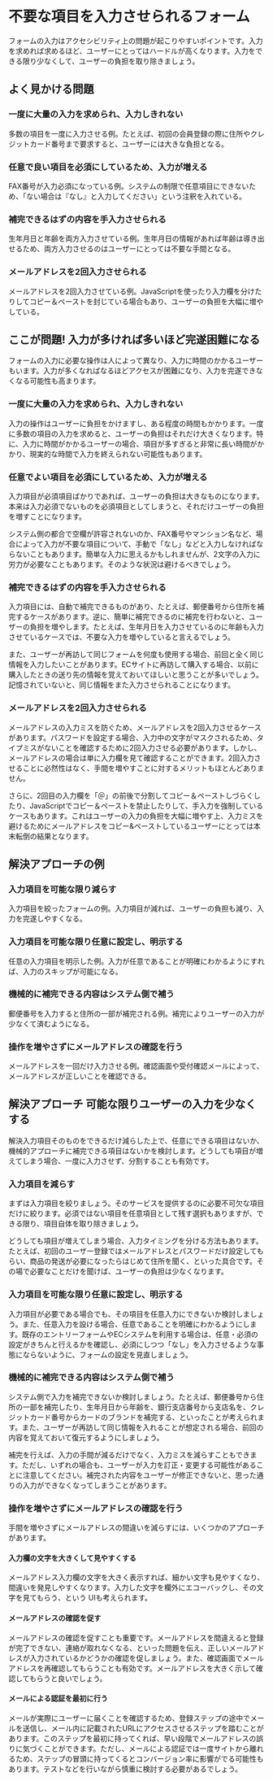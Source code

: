 # 不要な項目を入力させられるフォーム

フォームの入力はアクセシビリティ上の問題が起こりやすいポイントです。入力を求めれば求めるほど、ユーザーにとってはハードルが高くなります。入力をできる限り少なくして、ユーザーの負担を取り除きましょう。

## よく見かける問題

### 一度に大量の入力を求められ、入力しきれない

多数の項目を一度に入力させる例。たとえば、初回の会員登録の際に住所やクレジットカード番号まで要求すると、ユーザーには大きな負担となる。

### 任意で良い項目を必須にしているため、入力が増える

FAX番号が入力必須になっている例。システムの制限で任意項目にできないため、「ない場合は『なし』と入力してください」という注釈を入れている。

### 補完できるはずの内容を手入力させられる

生年月日と年齢を両方入力させている例。生年月日の情報があれば年齢は導き出せるため、両方入力させるのはユーザーにとっては不要な手間となる。

### メールアドレスを2回入力させられる

メールアドレスを2回入力させている例。JavaScriptを使ったり入力欄を分けたりしてコピー＆ペーストを封じている場合もあり、ユーザーの負担を大幅に増やしている。

## ここが問題! 入力が多ければ多いほど完遂困難になる

フォームの入力に必要な操作は人によって異なり、入力に時間のかかるユーザーもいます。入力が多くなればなるほどアクセスが困難になり、入力を完遂できなくなる可能性も高まります。

### 一度に大量の入力を求められ、入力しきれない

入力の操作はユーザーに負担をかけますし、ある程度の時間もかかります。一度に多数の項目の入力を求めると、ユーザーの負担はそれだけ大きくなります。特に、入力に時間がかかるユーザーの場合、項目が多すぎると非常に長い時間がかかり、現実的な時間で入力を終えられない可能性もあります。

### 任意でよい項目を必須にしているため、入力が増える

入力項目が必須項目ばかりであれば、ユーザーの負担は大きなものになります。本来は入力必須でないものを必須項目としてしまうと、それだけユーザーの負担を増すことになります。

システム側の都合で空欄が許容されないのか、FAX番号やマンション名など、場合によって入力が不要な項目について、手動で「なし」などと入力しなければならないこともあります。簡単な入力に思えるかもしれませんが、2文字の入力に労力が必要なこともあります。そのような状況は避けるべきでしょう。

### 補完できるはずの内容を手入力させられる

入力項目には、自動で補完できるものがあり、たとえば、郵便番号から住所を補完するケースがあります。逆に、簡単に補完できるのに補完を行わないと、ユーザーの負担を増やします。たとえば、生年月日を入力させているのに年齢も入力させているケースでは、不要な入力を増やしていると言えるでしょう。

また、ユーザーが再訪して同じフォームを何度も使用する場合、前回と全く同じ情報を入力したいことがあります。ECサイトに再訪して購入する場合、以前に購入したときの送り先の情報を覚えておいてほしいと思うことが多いでしょう。記憶されていないと、同じ情報をまた入力させられることになります。

### メールアドレスを2回入力させられる

メールアドレスの入力ミスを防ぐため、メールアドレスを2回入力させるケースがあります。パスワードを設定する場合、入力中の文字がマスクされるため、タイプミスがないことを確認するために2回入力させる必要があります。しかし、メールアドレスの場合は単に入力欄を見て確認することができます。2回入力させることに必然性はなく、手間を増やすことに対するメリットもほとんどありません。

さらに、2回目の入力欄を「＠」の前後で分割してコピー＆ペーストしづらくしたり、JavaScriptでコピー＆ペーストを禁止したりして、手入力を強制しているケースもあります。これはユーザーの入力の負担を大幅に増やす上、入力ミスを避けるためにメールアドレスをコピー&ペーストしているユーザーにとっては本末転倒の結果となります。

## 解決アプローチの例

### 入力項目を可能な限り減らす

入力項目を絞ったフォームの例。入力項目が減れば、ユーザーの負担も減り、入力を完遂しやすくなる。

### 入力項目を可能な限り任意に設定し、明示する

任意の入力項目を明示した例。入力が任意であることが明確にわかるようにすれば、入力のスキップが可能になる。

### 機械的に補完できる内容はシステム側で補う

郵便番号を入力すると住所の一部が補完される例。補完によりユーザーの入力が少なくて済むようになる。

### 操作を増やさずにメールアドレスの確認を行う

メールアドレスを一回だけ入力させる例。確認画面や受付確認メールによって、メールアドレスが正しいことを確認できる。

## 解決アプローチ 可能な限りユーザーの入力を少なくする

解決入力項目そのものをできるだけ減らした上で、任意にできる項目はないか、機械的アプローチに補完できる項目はないかを検討します。どうしても項目が増えてしまう場合、一度に入力させず、分割することも有効です。

### 入力項目を減らす

まずは入力項目を絞りましょう。そのサービスを提供するのに必要不可欠な項目だけに絞ります。必須ではない項目を任意項目として残す選択もありますが、できる限り、項目自体を取り除きましょう。

どうしても項目が増えてしまう場合、入力タイミングを分ける方法もあります。たとえば、初回のユーザー登録ではメールアドレスとパスワードだけ設定してもらい、商品の発送が必要になったらはじめて住所を聞く、といった具合です。その場で必要なことだけを聞けば、ユーザーの負担は少なくなります。

### 入力項目を可能な限り任意に設定し、明示する

入力項目が必要である場合でも、その項目を任意入力にできないか検討しましょう。また、任意入力を設ける場合、任意であることを明確にわかるようにします。既存のエントリーフォームやECシステムを利用する場合は、任意・必須の設定がきちんと行えるかを確認し、必須にしつつ「なし」を入力させるような事態にならないように、フォームの設定を見直しましょう。

### 機械的に補完できる内容はシステム側で補う

システム側で入力を補完できないか検討しましょう。たとえば、郵便番号から住所の一部を補完したり、生年月日から年齢を、銀行支店番号から支店名を、クレジットカード番号からカードのブランドを補完する、といったことが考えられます。また、ユーザーが再訪して同じ情報を入れることが想定される場合、前回の内容を覚えておいて復元するようにしましょう。

補完を行えば、入力の手間が減るだけでなく、入力ミスを減らすこともできます。ただし、いずれの場合も、ユーザーが入力を訂正・変更する可能性があることに注意してください。補完された内容をユーザーが修正できないと、思った通りの入力ができなくなってしまうことがあります。

### 操作を増やさずにメールアドレスの確認を行う

手間を増やさずにメールアドレスの間違いを減らすには、いくつかのアプローチがあります。

#### 入力欄の文字を大きくして見やすくする

メールアドレス入力欄の文字を大きく表示すれば、細かい文字も見やすくなり、間違いを発見しやすくなります。入力した文字を欄外にエコーバックし、その文字を見てもらう、という UIも考えられます。

#### メールアドレスの確認を促す

メールアドレスの確認を促すことも重要です。メールアドレスを間違えると登録が完了できない、連絡が取れなくなる、といった問題を伝え、正しいメールアドレスが入力されているかどうかの確認を促しましょう。また、確認画面でメールアドレスを再確認してもらうことも有効です。メールアドレスを大きく示して確認してもらうと良いでしょう。

#### メールによる認証を最初に行う

メールが実際にユーザーに届くことを確認するため、登録ステップの途中でメールを送信し、メール内に記載されたURLにアクセスさせるステップを踏むことがあります。このステップを最初に持ってくれば、早い段階でメールアドレスの誤りに気づくことができます。ただし、メールによる認証では一度サイトから離れるため、ステップの冒頭に持ってくるとコンバージョン率に影響がでる可能性もあります。テストなどを行いながら慎重に検討する必要があるでしょう。
